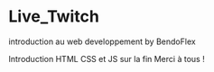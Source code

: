 # Live_Twitch
introduction au web developpement by BendoFlex

Introduction HTML CSS et JS sur la fin 
Merci à tous !
